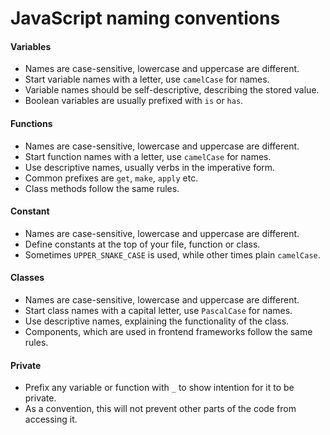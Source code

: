 # JavaScript naming conventions

#### Variables

* Names are case-sensitive, lowercase and uppercase are different.
* Start variable names with a letter, use `camelCase` for names.
* Variable names should be self-descriptive, describing the stored value.
* Boolean variables are usually prefixed with `is` or `has`.

#### Functions

* Names are case-sensitive, lowercase and uppercase are different.
* Start function names with a letter, use `camelCase` for names.
* Use descriptive names, usually verbs in the imperative form.
* Common prefixes are `get`, `make`, `apply` etc.
* Class methods follow the same rules.

#### Constant

* Names are case-sensitive, lowercase and uppercase are different.
* Define constants at the top of your file, function or class.
* Sometimes `UPPER_SNAKE_CASE` is used, while other times plain `camelCase`.

#### Classes

* Names are case-sensitive, lowercase and uppercase are different.
* Start class names with a capital letter, use `PascalCase` for names.
* Use descriptive names, explaining the functionality of the class.
* Components, which are used in frontend frameworks follow the same rules.

#### Private

* Prefix any variable or function with `_` to show intention for it to be private.
* As a convention, this will not prevent other parts of the code from accessing it.
